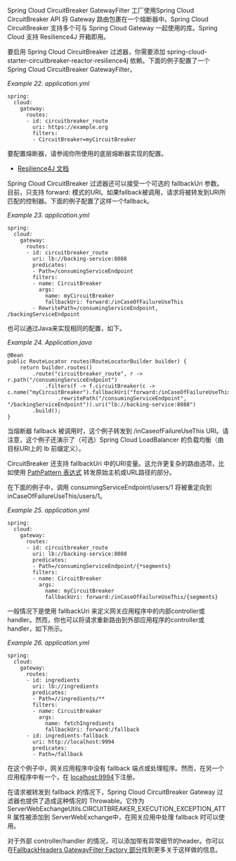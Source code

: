 Spring Cloud CircuitBreaker GatewayFilter 工厂使用Spring Cloud CircuitBreaker API 将 Gateway 路由包裹在一个熔断器中。Spring Cloud CircuitBreaker 支持多个可与 Spring Cloud Gateway 一起使用的库。Spring Cloud 支持 Resilience4J 开箱即用。

要启用 Spring Cloud CircuitBreaker 过滤器，你需要添加 spring-cloud-starter-circuitbreaker-reactor-resilience4j 依赖。下面的例子配置了一个 Spring Cloud CircuitBreaker GatewayFilter。

_Example 22. application.yml_



```plain
spring:
  cloud:
    gateway:
      routes:
      - id: circuitbreaker_route
        uri: https://example.org
        filters:
        - CircuitBreaker=myCircuitBreaker
```



要配置熔断器，请参阅你所使用的底层熔断器实现的配置。

+ [Resilience4J 文档](https://cloud.spring.io/spring-cloud-circuitbreaker/reference/html/spring-cloud-circuitbreaker.html)

Spring Cloud CircuitBreaker 过滤器还可以接受一个可选的 fallbackUri 参数。目前，只支持 forward: 模式的URI。如果fallback被调用，请求将被转发到URI所匹配的控制器。下面的例子配置了这样一个fallback。

_Example 23. application.yml_



```plain
spring:
  cloud:
    gateway:
      routes:
      - id: circuitbreaker_route
        uri: lb://backing-service:8088
        predicates:
        - Path=/consumingServiceEndpoint
        filters:
        - name: CircuitBreaker
          args:
            name: myCircuitBreaker
            fallbackUri: forward:/inCaseOfFailureUseThis
        - RewritePath=/consumingServiceEndpoint, /backingServiceEndpoint
```



也可以通过Java来实现相同的配置，如下。

_Example 24. Application.java_



```plain
@Bean
public RouteLocator routes(RouteLocatorBuilder builder) {
    return builder.routes()
        .route("circuitbreaker_route", r -> r.path("/consumingServiceEndpoint")
            .filters(f -> f.circuitBreaker(c -> c.name("myCircuitBreaker").fallbackUri("forward:/inCaseOfFailureUseThis"))
                .rewritePath("/consumingServiceEndpoint", "/backingServiceEndpoint")).uri("lb://backing-service:8088")
        .build();
}
```



当熔断器 fallback 被调用时，这个例子转发到 /inCaseofFailureUseThis URI。请注意，这个例子还演示了（可选）Spring Cloud LoadBalancer 的负载均衡（由目标URI上的 lb 前缀定义）。

CircuitBreaker 还支持 fallbackUri 中的URI变量。这允许更复杂的路由选项，比如使用 [PathPattern 表达式](https://docs.spring.io/spring-framework/docs/current/javadoc-api/org/springframework/web/util/pattern/PathPattern.html) 转发原始主机或URL路径的部分。

在下面的例子中，调用 consumingServiceEndpoint/users/1 将被重定向到 inCaseOfFailureUseThis/users/1。

_Example 25. application.yml_



```plain
spring:
  cloud:
    gateway:
      routes:
      - id: circuitbreaker_route
        uri: lb://backing-service:8088
        predicates:
        - Path=/consumingServiceEndpoint/{*segments}
        filters:
        - name: CircuitBreaker
          args:
            name: myCircuitBreaker
            fallbackUri: forward:/inCaseOfFailureUseThis/{segments}
```



一般情况下是使用 fallbackUri 来定义网关应用程序中的内部controller或handler。然而，你也可以将请求重新路由到外部应用程序的controller或handler，如下所示。

_Example 26. application.yml_



```plain
spring:
  cloud:
    gateway:
      routes:
      - id: ingredients
        uri: lb://ingredients
        predicates:
        - Path=//ingredients/**
        filters:
        - name: CircuitBreaker
          args:
            name: fetchIngredients
            fallbackUri: forward:/fallback
      - id: ingredients-fallback
        uri: http://localhost:9994
        predicates:
        - Path=/fallback
```



在这个例子中，网关应用程序中没有 fallback 端点或处理程序。然而，在另一个应用程序中有一个，在 [localhost:9994](http://localhost:9994/)下注册。

在请求被转发到 fallback 的情况下，Spring Cloud CircuitBreaker Gateway 过滤器也提供了造成这种情况的 Throwable。它作为 ServerWebExchangeUtils.CIRCUITBREAKER_EXECUTION_EXCEPTION_ATTR 属性被添加到 ServerWebExchange中，在网关应用中处理 fallback 时可以使用。

对于外部 controller/handler 的情况，可以添加带有异常细节的header。你可以在[FallbackHeaders GatewayFilter Factory 部分](https://springdoc.cn/spring-cloud-gateway/#fallback-headers)找到更多关于这样做的信息。

